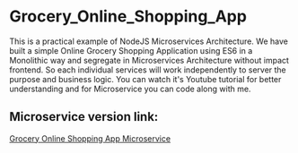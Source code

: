 # Grocery_Online_Shopping_App
This is a practical example of NodeJS Microservices Architecture. We have built a simple Online Grocery Shopping Application using ES6 in a Monolithic way and segregate in Microservices Architecture without impact frontend. So each individual services will work independently to server the purpose and business logic.  You can watch it's Youtube tutorial for better understanding and for Microservice you can code along with me.

## Microservice version link:

[Grocery Online Shopping App Microservice](https://github.com/codergogoi/nodejs_microservice)
